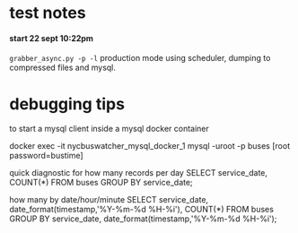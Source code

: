 # test notes

#### start 22 sept 10:22pm
`grabber_async.py -p -l` production mode using scheduler, dumping to compressed files and mysql.




# debugging tips
to start a mysql client inside a mysql docker container

docker exec -it nycbuswatcher_mysql_docker_1 mysql -uroot -p buses
[root password=bustime]

quick diagnostic for how many records per day
SELECT service_date, COUNT(*) FROM buses GROUP BY service_date;

how many by date/hour/minute
SELECT service_date, date_format(timestamp,'%Y-%m-%d %H-%i'), COUNT(*) FROM buses GROUP BY service_date, date_format(timestamp,'%Y-%m-%d %H-%i');
